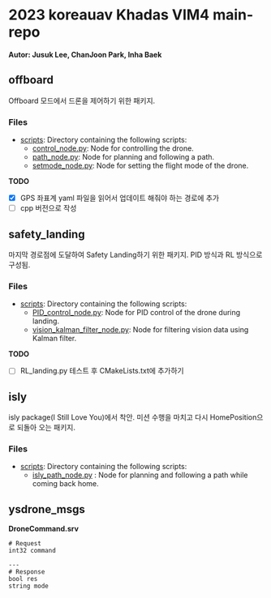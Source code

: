 # 2023 koreauav Khadas VIM4 main-repo
**Autor: Jusuk Lee, ChanJoon Park, Inha Baek**

## offboard

Offboard 모드에서 드론을 제어하기 위한 패키지.
### Files

- [scripts](offboard/scripts): Directory containing the following scripts:
  - [control_node.py](offboard/scripts/control_node.py): Node for controlling the drone.
  - [path_node.py](offboard/scripts/path_node.py): Node for planning and following a path.
  - [setmode_node.py](offboard/scripts/setmode_node.py): Node for setting the flight mode of the drone.

**TODO**

- [x] GPS 좌표계 yaml 파일을 읽어서 업데이트 해줘야 하는 경로에 추가
- [ ] cpp 버전으로 작성

## safety_landing

마지막 경로점에 도달하여 Safety Landing하기 위한 패키지. PID 방식과 RL 방식으로 구성됨.

### Files

- [scripts](safety_landing/scripts): Directory containing the following scripts:
  - [PID_control_node.py](safety_landing/scripts/PID_control_node.py): Node for PID control of the drone during landing.
  - [vision_kalman_filter_node.py](safety_landing/scripts/vision_kalman_filter_node.py): Node for filtering vision data using Kalman filter.

**TODO**

- [ ] RL_landing.py 테스트 후 CMakeLists.txt에 추가하기

## isly

isly package(I Still Love You)에서 착안. 미션 수행을 마치고 다시 HomePosition으로 되돌아 오는 패키지.

### Files
- [scripts](isly/scripts): Directory containing the following scripts:
  - [isly_path_node.py](isly/scripts/isly_path_node.py) : Node for planning and following a path while coming back home.

## ysdrone_msgs


**DroneCommand.srv**
```srv
# Request
int32 command

---
# Response
bool res
string mode
```
